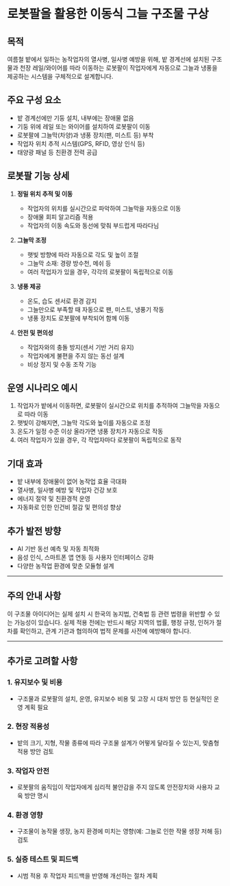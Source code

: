 # 로봇팔을 활용한 이동식 그늘 구조물 구상

## 목적
여름철 밭에서 일하는 농작업자의 열사병, 일사병 예방을 위해, 밭 경계선에 설치된 구조물과 천장 레일/와이어를 따라 이동하는 로봇팔이 작업자에게 자동으로 그늘과 냉풍을 제공하는 시스템을 구체적으로 설계합니다.

## 주요 구성 요소
- 밭 경계선에만 기둥 설치, 내부에는 장애물 없음
- 기둥 위에 레일 또는 와이어를 설치하여 로봇팔이 이동
- 로봇팔에 그늘막(차양)과 냉풍 장치(팬, 미스트 등) 부착
- 작업자 위치 추적 시스템(GPS, RFID, 영상 인식 등)
- 태양광 패널 등 친환경 전력 공급

## 로봇팔 기능 상세
1. **정밀 위치 추적 및 이동**
   - 작업자의 위치를 실시간으로 파악하여 그늘막을 자동으로 이동
   - 장애물 회피 알고리즘 적용
   - 작업자의 이동 속도와 동선에 맞춰 부드럽게 따라다님

2. **그늘막 조정**
   - 햇빛 방향에 따라 자동으로 각도 및 높이 조절
   - 그늘막 소재: 경량 방수천, 메쉬 등
   - 여러 작업자가 있을 경우, 각각의 로봇팔이 독립적으로 이동

3. **냉풍 제공**
   - 온도, 습도 센서로 환경 감지
   - 그늘만으로 부족할 때 자동으로 팬, 미스트, 냉풍기 작동
   - 냉풍 장치도 로봇팔에 부착되어 함께 이동

4. **안전 및 편의성**
   - 작업자와의 충돌 방지(센서 기반 거리 유지)
   - 작업자에게 불편을 주지 않는 동선 설계
   - 비상 정지 및 수동 조작 기능

## 운영 시나리오 예시
1. 작업자가 밭에서 이동하면, 로봇팔이 실시간으로 위치를 추적하여 그늘막을 자동으로 따라 이동
2. 햇빛이 강해지면, 그늘막 각도와 높이를 자동으로 조정
3. 온도가 일정 수준 이상 올라가면 냉풍 장치가 자동으로 작동
4. 여러 작업자가 있을 경우, 각 작업자마다 로봇팔이 독립적으로 동작

## 기대 효과
- 밭 내부에 장애물이 없어 농작업 효율 극대화
- 열사병, 일사병 예방 및 작업자 건강 보호
- 에너지 절약 및 친환경적 운영
- 자동화로 인한 인건비 절감 및 편의성 향상

## 추가 발전 방향
- AI 기반 동선 예측 및 자동 최적화
- 음성 인식, 스마트폰 앱 연동 등 사용자 인터페이스 강화
- 다양한 농작업 환경에 맞춘 모듈형 설계

---

## 주의 안내 사항
이 구조물 아이디어는 실제 설치 시 한국의 농지법, 건축법 등 관련 법령을 위반할 수 있는 가능성이 있습니다. 실제 적용 전에는 반드시 해당 지역의 법률, 행정 규정, 인허가 절차를 확인하고, 관계 기관과 협의하여 법적 문제를 사전에 예방해야 합니다.

---

## 추가로 고려할 사항

### 1. 유지보수 및 비용
- 구조물과 로봇팔의 설치, 운영, 유지보수 비용 및 고장 시 대처 방안 등 현실적인 운영 계획 필요

### 2. 현장 적용성
- 밭의 크기, 지형, 작물 종류에 따라 구조물 설계가 어떻게 달라질 수 있는지, 맞춤형 적용 방안 검토

### 3. 작업자 안전
- 로봇팔의 움직임이 작업자에게 심리적 불안감을 주지 않도록 안전장치와 사용자 교육 방안 명시

### 4. 환경 영향
- 구조물이 농작물 생장, 농지 환경에 미치는 영향(예: 그늘로 인한 작물 생장 저해 등) 검토

### 5. 실증 테스트 및 피드백
- 시범 적용 후 작업자 피드백을 반영해 개선하는 절차 계획

